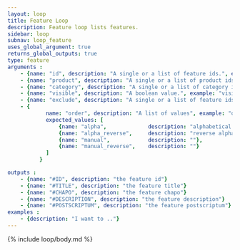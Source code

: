 ```yaml
---
layout: loop
title: Feature Loop
description: Feature loop lists features.
sidebar: loop
subnav: loop_feature
uses_global_argument: true
returns_global_outputs: true
type: feature
arguments :
    - {name: "id", description: "A single or a list of feature ids.", example: "id=\"2\", id=\"1,4,7\""}
    - {name: "product", description: "A single or a list of product ids.", example: "id=\"2\", id=\"1,4,7\""}
    - {name: "category", description: "A single or a list of category ids.", example: "id=\"2\", id=\"1,4,7\""}
    - {name: "visible", description: "A boolean value.", example: "visible=\"no\"", default: "yes"}
    - {name: "exclude", description: "A single or a list of feature ids to exclude.", example: "exclude=\"456,123\""}
    - {
            name: "order", description: "A list of values", example: "order=\"alpha_reverse\"", default: "manual",
            expected_values: [
                {name: "alpha",             description: "alphabetical order on title"},
                {name: "alpha_reverse",     description: "reverse alphabetical order on title"},
                {name: "manual",            description: ""},
                {name: "manual_reverse",    description: ""}
            ]
          }

outputs :
    - {name: "#ID", description: "the feature id"}
    - {name: "#TITLE", description: "the feature title"}
    - {name: "#CHAPO", description: "the feature chapo"}
    - {name: "#DESCRIPTION", description: "the feature description"}
    - {name: "#POSTSCRIPTUM", description: "the feature postscriptum"}
examples :
    - {description: "I want to .."}
---
```


{% include loop/body.md %}